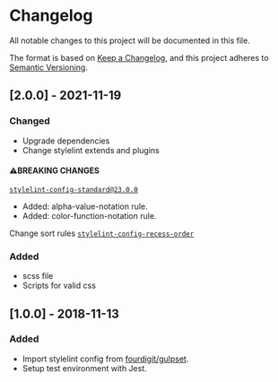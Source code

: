 # Changelog
All notable changes to this project will be documented in this file.

The format is based on [Keep a Changelog](https://keepachangelog.com/en/1.0.0/),
and this project adheres to [Semantic Versioning](https://semver.org/spec/v2.0.0.html).

## [2.0.0] - 2021-11-19
### Changed

- Upgrade dependencies
- Change stylelint extends and plugins

#### ⚠️BREAKING CHANGES

[`stylelint-config-standard@23.0.0`](https://github.com/stylelint/stylelint-config-standard/releases/tag/23.0.0)
- Added: alpha-value-notation rule.
- Added: color-function-notation rule.

Change sort rules [`stylelint-config-recess-order`](https://github.com/stormwarning/stylelint-config-recess-order)

### Added

- scss file
- Scripts for valid css

## [1.0.0] - 2018-11-13

### Added

- Import stylelint config from [fourdigit/gulpset](https://github.com/fourdigit/gulpset).
- Setup test environment with Jest.
